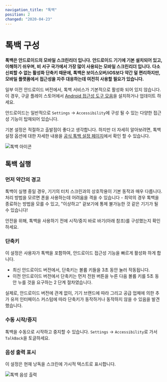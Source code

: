 ```yaml
---
navigation_title: "톡백"
position: 2
changed: "2020-04-23"
---
```


# 톡백 구성

**톡백은 안드로이드의 모바일 스크린리더 입니다. 안드로이드 기기에 기본 설치되어 있고, 이해하기 쉬우며, 비 서구 국가에서 가장 많이 사용되는 모바일 스크린리더 입니다. 다소 신뢰할 수 없는 활성화 단축키 때문에, 톡백은 보이스오버/iOS보다 약간 덜 편리하지만, 모바일 플랫폼에서 접근성을 자주 대응하는데 여전히 사용할 필요가 있습니다.**

일부 이전 안드로이드 버전에서, 톡백 서비스가 기본적으로 활성화 되어 있지 않습니다. 이 경우, 구글 플레이 스토어에서 [Android 접근성 도구 모음](https://play.google.com/store/apps/details?id=com.google.android.marvin.talkback&hl=en_US)을 설치하거나 업데이트 하세요.

안드로이드는 일반적으로 `Settings` -> `Accessibility`에 구성 될 수 있는 다양한 접근성 기능이 탑재되어 있습니다.

기본 설정은 적절하고 출발점이 좋다고 생각합니다. 하지만 더 자세히 알아보려면, 톡백 설정 옵션에 대한 자세한 내용을 [공식 톡백 설정 페이지](https://support.google.com/accessibility/android/answer/6283655)에서 확인 할 수 있습니다.

![톡백 아이콘](_media/talkback-icon.png)

## 톡백 실행

### 먼저 약간의 경고

톡백이 실행 중일 경우, 기기의 터치 스크린과의 상호작용이 기본 동작과 매우 다릅니다. 처리 방법을 모르면 폰을 사용하는데 어려움을 격을 수 있습니다 - 최악의 경우 톡백을 종료하는 방법을 모를 수 있고, "이상하고" 겉보기에 통제 불가능한 것 같은 기기가 될 수 있습니다!

안전을 위해, 톡백을 사용하기 전에 시작/중지 바로 바기(아래 참조)를 구성했는지 확인하세요.

### 단축키

이 설정은 사용자가 톡백을 포함하여, 안드로이드 접근성 기능을 빠르게 활성화 하게 합니다.

- 최신 안드로이드 버전에서, 단축키는 볼륨 키들을 3초 동안 눌러 작동됩니다.
- 이전 안드로이드 버전에서 단축키는 먼저 전원 버튼을 누른 다음 볼륨 키를 5초 동안 누를 것을 요구하는 2 단계 절차였습니다.

실제로, 안드로이드 버전에 관계 없이, 기기 브랜드에 따라 그리고 공급 업체에 의한 추가 유저 인터페이스 커스텀에 따라 단축키가 동작하거나 동작하지 않을 수 있음을 발견했습니다.

### 수동 시작/중지

톡백을 수동으로 시작하고 중지할 수 있습니다. `Settings` -> `Accessibility`로 가서 `TalkBack`을 토글하세요.

### 음성 출력 표시

이 설정은 현재 낭독을 스크린에 가시적 텍스트로 표시합니다.

![톡백 음성 출력](_media/talkback-speech-output.png)
